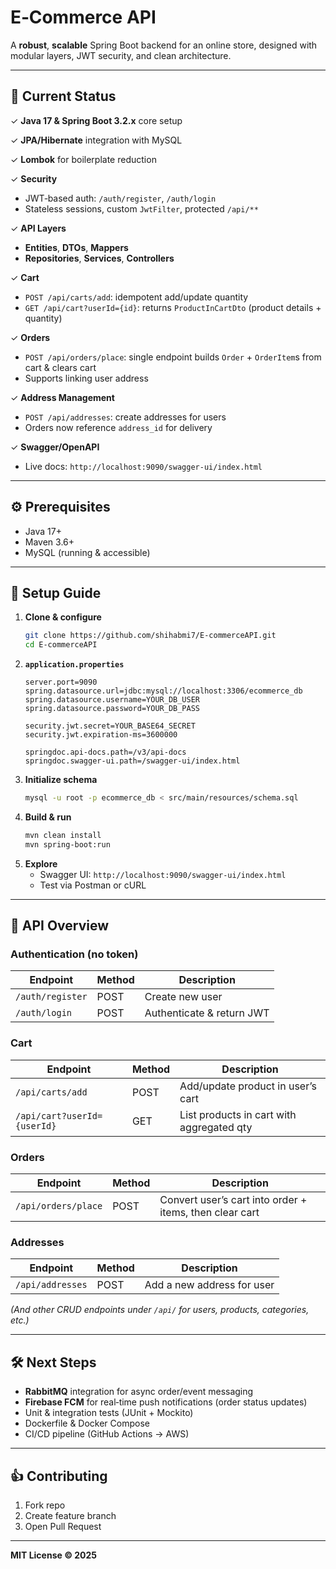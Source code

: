 # E‑Commerce API

A **robust**, **scalable** Spring Boot backend for an online store, designed with modular layers, JWT security, and clean architecture.

---

## 🚀 Current Status

✓ **Java 17 & Spring Boot 3.2.x** core setup

✓ **JPA/Hibernate** integration with MySQL

✓ **Lombok** for boilerplate reduction

✓ **Security**
- JWT‑based auth: `/auth/register`, `/auth/login`
- Stateless sessions, custom `JwtFilter`, protected `/api/**`

✓ **API Layers**
- **Entities**, **DTOs**, **Mappers**
- **Repositories**, **Services**, **Controllers**

✓ **Cart**
- `POST /api/carts/add`: idempotent add/update quantity
- `GET /api/cart?userId={id}`: returns `ProductInCartDto` (product details + quantity)

✓ **Orders**
- `POST /api/orders/place`: single endpoint builds `Order` + `OrderItem`s from cart & clears cart
- Supports linking user address

✓ **Address Management**
- `POST /api/addresses`: create addresses for users
- Orders now reference `address_id` for delivery

✓ **Swagger/OpenAPI**
- Live docs: `http://localhost:9090/swagger-ui/index.html`

---

## ⚙️ Prerequisites

- Java 17+
- Maven 3.6+
- MySQL (running & accessible)

---

## 🔧 Setup Guide

1. **Clone & configure**
   ```bash
   git clone https://github.com/shihabmi7/E-commerceAPI.git
   cd E-commerceAPI
   ```
2. **`application.properties`**
   ```properties
   server.port=9090
   spring.datasource.url=jdbc:mysql://localhost:3306/ecommerce_db
   spring.datasource.username=YOUR_DB_USER
   spring.datasource.password=YOUR_DB_PASS

   security.jwt.secret=YOUR_BASE64_SECRET
   security.jwt.expiration-ms=3600000

   springdoc.api-docs.path=/v3/api-docs
   springdoc.swagger-ui.path=/swagger-ui/index.html
   ```
3. **Initialize schema**
   ```bash
   mysql -u root -p ecommerce_db < src/main/resources/schema.sql
   ```
4. **Build & run**
   ```bash
   mvn clean install
   mvn spring-boot:run
   ```
5. **Explore**
    - Swagger UI: `http://localhost:9090/swagger-ui/index.html`
    - Test via Postman or cURL

---

## 📖 API Overview

### Authentication (no token)
| Endpoint            | Method | Description                |
|---------------------|--------|----------------------------|
| `/auth/register`    | POST   | Create new user            |
| `/auth/login`       | POST   | Authenticate & return JWT  |

### Cart
| Endpoint                       | Method | Description                                |
|--------------------------------|--------|--------------------------------------------|
| `/api/carts/add`               | POST   | Add/update product in user’s cart          |
| `/api/cart?userId={userId}`    | GET    | List products in cart with aggregated qty  |

### Orders
| Endpoint                       | Method | Description                                              |
|--------------------------------|--------|----------------------------------------------------------|
| `/api/orders/place`            | POST   | Convert user’s cart into order + items, then clear cart  |

### Addresses
| Endpoint                 | Method | Description                 |
|--------------------------|--------|-----------------------------|
| `/api/addresses`         | POST   | Add a new address for user  |

_(And other CRUD endpoints under `/api/` for users, products, categories, etc.)_

---

## 🛠 Next Steps

- **RabbitMQ** integration for async order/event messaging
- **Firebase FCM** for real‑time push notifications (order status updates)
- Unit & integration tests (JUnit + Mockito)
- Dockerfile & Docker Compose
- CI/CD pipeline (GitHub Actions → AWS)

---

## 👍 Contributing

1. Fork repo
2. Create feature branch
3. Open Pull Request

---

**MIT License © 2025**

